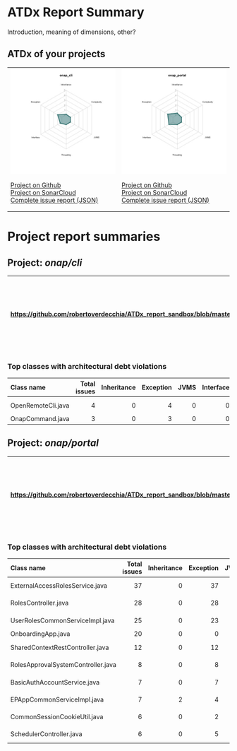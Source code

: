 
# ATDx Report Summary

Introduction, meaning of dimensions, other?

## ATDx of your projects
|||
|-|-|
|<img src="https://github.com/robertoverdecchia/ATDx_report_sandbox/blob/master/plots/onap_cli.jpg"/> <p style="text-align:left">[Project on Github](https://github.com/onap/cli) <br> [Project on SonarCloud ](https://sonarcloud.io/dashboard?id=onap_cli) <br> [Complete issue report (JSON)](./json/onap_cli.json)</p>|<img src="https://github.com/robertoverdecchia/ATDx_report_sandbox/blob/master/plots/onap_portal.jpg"/> <p style="text-align:left">[Project on Github](https://github.com/onap/portal) <br> [Project on SonarCloud ](https://sonarcloud.io/dashboard?id=onap_portal) <br> [Complete issue report (JSON)](./json/onap_portal.json)</p>
# Project report summaries
## Project: _onap/cli_
|https://github.com/robertoverdecchia/ATDx_report_sandbox/blob/master/plots/onap_cli.jpg|<p style="text-align:left">[Project on Github](https://github.com/onap/cli) <br> [Project on SonarCloud ](https://sonarcloud.io/dashboard?id=onap_cli) <br> [Complete issue report (JSON)](./json/onap_cli.json)</p>
|-|-|
### Top classes with architectural debt violations
| Class name         |   Total issues |   Inheritance |   Exception |   JVMS |   Interface |   Threading |   Complexity | Fully qualified name                                                        |
|:-------------------|---------------:|--------------:|------------:|-------:|------------:|------------:|-------------:|:----------------------------------------------------------------------------|
| OpenRemoteCli.java |              4 |             0 |           4 |      0 |           0 |           0 |            0 | grpc/grpc-client/src/main/java/org/open/infc/grpc/client/OpenRemoteCli.java |
| OnapCommand.java   |              3 |             0 |           3 |      0 |           0 |           0 |            0 | framework/src/main/java/org/onap/cli/fw/cmd/OnapCommand.java                |

## Project: _onap/portal_
|https://github.com/robertoverdecchia/ATDx_report_sandbox/blob/master/plots/onap_portal.jpg|<p style="text-align:left">[Project on Github](https://github.com/onap/portal) <br> [Project on SonarCloud ](https://sonarcloud.io/dashboard?id=onap_portal) <br> [Complete issue report (JSON)](./json/onap_portal.json)</p>
|-|-|
### Top classes with architectural debt violations
| Class name                         |   Total issues |   Inheritance |   Exception |   JVMS |   Interface |   Threading |   Complexity | Fully qualified name                                                                                         |
|:-----------------------------------|---------------:|--------------:|------------:|-------:|------------:|------------:|-------------:|:-------------------------------------------------------------------------------------------------------------|
| ExternalAccessRolesService.java    |             37 |             0 |          37 |      0 |           0 |           0 |            0 | ecomp-portal-BE-common/src/main/java/org/onap/portalapp/portal/service/ExternalAccessRolesService.java       |
| RolesController.java               |             28 |             0 |          28 |      0 |           0 |           0 |            0 | ecomp-portal-BE-common/src/main/java/org/onap/portalapp/portal/controller/RolesController.java               |
| UserRolesCommonServiceImpl.java    |             25 |             0 |          23 |      0 |           2 |           0 |            0 | ecomp-portal-BE-common/src/main/java/org/onap/portalapp/portal/service/UserRolesCommonServiceImpl.java       |
| OnboardingApp.java                 |             20 |             0 |           0 |      0 |          20 |           0 |            0 | ecomp-portal-BE-os/src/main/java/org/onap/portalapp/portal/transport/OnboardingApp.java                      |
| SharedContextRestController.java   |             12 |             0 |          12 |      0 |           0 |           0 |            0 | ecomp-portal-BE-common/src/main/java/org/onap/portalapp/portal/controller/SharedContextRestController.java   |
| RolesApprovalSystemController.java |              8 |             0 |           8 |      0 |           0 |           0 |            0 | ecomp-portal-BE-common/src/main/java/org/onap/portalapp/portal/controller/RolesApprovalSystemController.java |
| BasicAuthAccountService.java       |              7 |             0 |           7 |      0 |           0 |           0 |            0 | ecomp-portal-BE-common/src/main/java/org/onap/portalapp/portal/service/BasicAuthAccountService.java          |
| EPAppCommonServiceImpl.java        |              7 |             2 |           4 |      0 |           1 |           0 |            0 | ecomp-portal-BE-common/src/main/java/org/onap/portalapp/portal/service/EPAppCommonServiceImpl.java           |
| CommonSessionCookieUtil.java       |              6 |             0 |           2 |      0 |           4 |           0 |            0 | ecomp-portal-BE-common/src/main/java/org/onap/portalapp/util/CommonSessionCookieUtil.java                    |
| SchedulerController.java           |              6 |             0 |           5 |      0 |           0 |           1 |            0 | ecomp-portal-BE-common/src/main/java/org/onap/portalapp/portal/controller/SchedulerController.java           |

